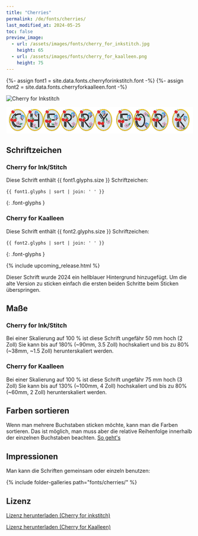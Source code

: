 ```yaml
---
title: "Cherries"
permalink: /de/fonts/cherries/
last_modified_at: 2024-05-25
toc: false
preview_image:
  - url: /assets/images/fonts/cherry_for_inkstitch.jpg
    height: 65
  - url: /assets/images/fonts/cherry_for_kaalleen.png
    height: 75
---
```

{%- assign font1 = site.data.fonts.cherryforinkstitch.font -%}
{%- assign font2 = site.data.fonts.cherryforkaalleen.font -%}

<img 
     src="/assets/images/fonts/cherry_for_inkstitch.jpg"
     alt="Cherry for Inkstitch" height="48">
     
<img 
     src="/assets/images/fonts/cherry_for_kaalleen.png"
     alt="Cherry for Kaalleen" height="72">


## Schriftzeichen

### Cherry for Ink/Stitch

Diese Schrift enthält  {{ font1.glyphs.size }} Schriftzeichen:

```
{{ font1.glyphs | sort | join: ' ' }}
```
{: .font-glyphs }

### Cherry for Kaalleen

Diese Schrift enthält  {{ font2.glyphs.size }} Schriftzeichen:

```
{{ font2.glyphs | sort | join: ' ' }}
```
{: .font-glyphs }

{% include upcoming_release.html %}

Dieser Schrift wurde 2024 ein hellblauer Hintergrund hinzugefügt. Um die alte Version zu sticken einfach die ersten beiden Schritte beim Sticken überspringen.


## Maße

### Cherry for Ink/Stitch

Bei einer Skalierung auf 100 % ist diese Schrift ungefähr 50 mm hoch (2 Zoll)
Sie kann bis auf 180% (~90mm, 3.5 Zoll) hochskaliert und bis zu 80% (~38mm, ~1.5 Zoll) herunterskaliert werden.


### Cherry for Kaalleen

Bei einer Skalierung auf 100 % ist diese Schrift ungefähr 75 mm hoch (3 Zoll)
Sie kann bis auf 130% (~100mm, 4 Zoll) hochskaliert und bis zu 80% (~60mm, 2 Zoll) herunterskaliert werden.


## Farben sortieren

Wenn man mehrere Buchstaben sticken möchte, kann man die Farben sortieren. Das ist möglich, man muss aber die relative Reihenfolge innerhalb der einzelnen Buchstaben beachten. [So geht's](https://inkstitch.org/de/docs/lettering/#sortierung-von-farben)


## Impressionen

Man kann die Schriften gemeinsam oder einzeln benutzen:

{% include folder-galleries path="fonts/cherries/" %}


## Lizenz

[Lizenz herunterladen (Cherry for inkstitch)](https://github.com/inkstitch/inkstitch/tree/main/fonts/cherryforinkstitch/LICENSE)

[Lizenz herunterladen (Cherry for Kaalleen)](https://github.com/inkstitch/inkstitch/tree/main/fonts/cherryforkaalleen/LICENSE)

